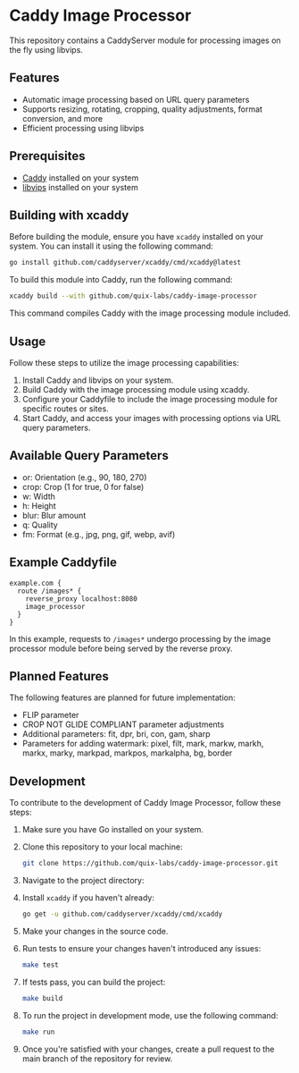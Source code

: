 # Caddy Image Processor

This repository contains a CaddyServer module for processing images on the fly using libvips.

## Features
- Automatic image processing based on URL query parameters
- Supports resizing, rotating, cropping, quality adjustments, format conversion, and more
- Efficient processing using libvips

## Prerequisites
- [Caddy](https://caddyserver.com/) installed on your system
- [libvips](https://libvips.github.io/libvips/install.html) installed on your system

## Building with xcaddy

Before building the module, ensure you have `xcaddy` installed on your system. You can install it using the following command:

```bash
go install github.com/caddyserver/xcaddy/cmd/xcaddy@latest
```

To build this module into Caddy, run the following command:

```bash
xcaddy build --with github.com/quix-labs/caddy-image-processor
```

This command compiles Caddy with the image processing module included.

## Usage

Follow these steps to utilize the image processing capabilities:

1. Install Caddy and libvips on your system.
2. Build Caddy with the image processing module using xcaddy.
3. Configure your Caddyfile to include the image processing module for specific routes or sites.
4. Start Caddy, and access your images with processing options via URL query parameters.

## Available Query Parameters

- or: Orientation (e.g., 90, 180, 270)
- crop: Crop (1 for true, 0 for false)
- w: Width
- h: Height
- blur: Blur amount
- q: Quality
- fm: Format (e.g., jpg, png, gif, webp, avif)

## Example Caddyfile
```plaintext
example.com {
  route /images* {
    reverse_proxy localhost:8080
    image_processor
  }
}
```

In this example, requests to `/images*` undergo processing by the image processor module before being served by the reverse proxy.

## Planned Features

The following features are planned for future implementation:

- FLIP parameter
- CROP NOT GLIDE COMPLIANT parameter adjustments
- Additional parameters: fit, dpr, bri, con, gam, sharp
- Parameters for adding watermark: pixel, filt, mark, markw, markh, markx, marky, markpad, markpos, markalpha, bg, border

## Development

To contribute to the development of Caddy Image Processor, follow these steps:

1. Make sure you have Go installed on your system.
2. Clone this repository to your local machine:
   ```bash
   git clone https://github.com/quix-labs/caddy-image-processor.git
   ```
   
3. Navigate to the project directory:
4. Install `xcaddy` if you haven't already:
    ```bash
    go get -u github.com/caddyserver/xcaddy/cmd/xcaddy
    ```
5. Make your changes in the source code.
6. Run tests to ensure your changes haven't introduced any issues:
    ```bash
   make test
    ```
7. If tests pass, you can build the project:
    ```bash
   make build
    ```
8. To run the project in development mode, use the following command:
    ```bash
   make run
    ```
9. Once you're satisfied with your changes, create a pull request to the main branch of the repository for review.